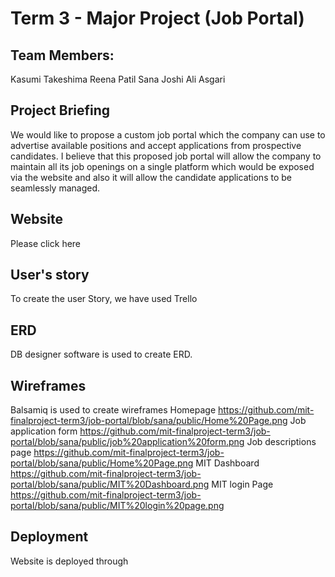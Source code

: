 # Term 3 - Major Project (Job Portal)

## Team Members:
Kasumi Takeshima
Reena Patil
Sana Joshi
Ali Asgari

## Project Briefing
We would like to propose a custom job portal which the company can use to advertise available positions and accept applications from prospective candidates. I believe that this proposed job portal will allow the company to maintain all its job openings on a single platform which would be exposed via the website and also it will allow the candidate applications to be seamlessly managed.

## Website
Please click here



## User's story
To create the user Story, we have used Trello
## ERD
DB designer software is used to create ERD.
## Wireframes
Balsamiq is used to create wireframes
Homepage https://github.com/mit-finalproject-term3/job-portal/blob/sana/public/Home%20Page.png
Job application form https://github.com/mit-finalproject-term3/job-portal/blob/sana/public/job%20application%20form.png
Job descriptions page https://github.com/mit-finalproject-term3/job-portal/blob/sana/public/Home%20Page.png
MIT Dashboard https://github.com/mit-finalproject-term3/job-portal/blob/sana/public/MIT%20Dashboard.png
MIT login Page https://github.com/mit-finalproject-term3/job-portal/blob/sana/public/MIT%20login%20page.png

## Deployment
Website is deployed through
